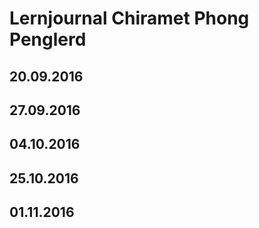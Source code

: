 # Lernjournal Chiramet Phong Penglerd


## 20.09.2016


## 27.09.2016


## 04.10.2016


## 25.10.2016


## 01.11.2016



